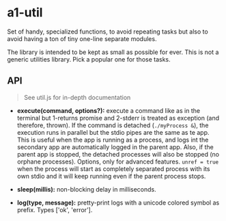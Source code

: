 # a1-util

Set of handy, specialized functions, to avoid repeating tasks but also to avoid having a ton of tiny one-line separate modules.

The library is intended to be kept as small as possible for ever. This is not a generic utilities library. Pick a popular one for those tasks.

## API

> See util.js for in-depth documentation

- **execute(command, options?):** execute a command like as in the terminal but 1-returns promise and 2-stderr is treated as exception (and therefore, thrown). If the command is detached (`./myProcess &`), the execution runs in parallel but the stdio pipes are the same as te app. This is useful when the app is running as a process, and logs int the secondary app are automatically logged in the parent app. Also, if the parent app is stopped, the detached processes will also be stopped (no orphane processes).  Options, only for advanced features. `unref = true` when the process will start as completely separated process with its own stdio and it will keep running even if the parent process stops. 

- **sleep(millis):** non-blocking delay in milliseconds.

- **log(type, message):** pretty-print logs with a unicode colored symbol as prefix. Types ['ok', 'error'].